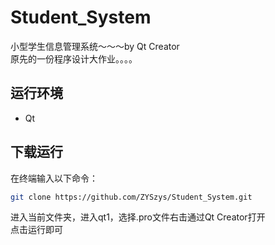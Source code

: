 # Student_System
小型学生信息管理系统～～～by Qt Creator  
原先的一份程序设计大作业。。。。

## 运行环境
* Qt

## 下载运行
在终端输入以下命令：
```bash
git clone https://github.com/ZYSzys/Student_System.git
```
进入当前文件夹，进入qt1，选择.pro文件右击通过Qt Creator打开  
点击运行即可
